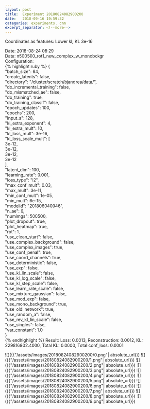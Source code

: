 ```yaml
---
layout: post
title:  Experiment 20180824082900200
date:   2018-09-16 19:59:32
categories: experiments, cnn
excerpt_separator: <!--more-->
---
```

Coordinates as features: Lower kl, KL 3e-16  

 <!--more-->
Date: 2018-08-24 08:29  
Data: n500500_rot1_new_complex_w_monobckgr  
Configuration:   
{% highlight ruby %}
{  
    "batch_size": 64,   
    "create_latents": false,   
    "directory": "/cluster/scratch/bjandrea/data/",   
    "do_incremental_training": false,   
    "do_mismatched_ae": false,   
    "do_training": true,   
    "do_training_classif": false,   
    "epoch_updates": 100,   
    "epochs": 200,   
    "input_s": 128,   
    "kl_extra_exponent": 4,   
    "kl_extra_mult": 10,   
    "kl_loss_mult": 3e-16,   
    "kl_loss_scale_mult": [  
        3e-12,   
        3e-12,   
        3e-12,   
        3e-12  
    ],   
    "latent_dim": 100,   
    "learning_rate": 0.001,   
    "loss_type": "l2",   
    "max_conf_mult": 0.03,   
    "max_mult": 3e-11,   
    "min_conf_mult": 1e-05,   
    "min_mult": 6e-15,   
    "modelid": "201806040046",   
    "n_ae": 6,   
    "numimgs": 500500,   
    "plot_dropout": true,   
    "plot_heatmap": true,   
    "rot": 1,   
    "use_clean_start": false,   
    "use_complex_background": false,   
    "use_complex_images": true,   
    "use_conf_penal": true,   
    "use_coord_channels": true,   
    "use_deterministic": false,   
    "use_exp": false,   
    "use_kl_lin_scale": false,   
    "use_kl_log_scale": false,   
    "use_kl_step_scale": false,   
    "use_learn_rate_scale": false,   
    "use_mixture_gaussian": false,   
    "use_mod_exp": false,   
    "use_mono_background": true,   
    "use_old_network": true,   
    "use_random_a": false,   
    "use_rev_kl_lin_scale": false,   
    "use_singles": false,   
    "var_constant": 1.0  
}  
{% endhighlight %}
Result: Loss: 0.0013, Reconstruction: 0.0012, KL: 229816802.4000, Total KL: 0.0000,  Total conf_loss: 0.0001  

![]({{"/assets/images/20180824082900200/0.png"| absolute_url}})
![]({{"/assets/images/20180824082900200/1.png"| absolute_url}})
![]({{"/assets/images/20180824082900200/2.png"| absolute_url}})
![]({{"/assets/images/20180824082900200/3.png"| absolute_url}})
![]({{"/assets/images/20180824082900200/4.png"| absolute_url}})
![]({{"/assets/images/20180824082900200/5.png"| absolute_url}})
![]({{"/assets/images/20180824082900200/6.png"| absolute_url}})
![]({{"/assets/images/20180824082900200/7.png"| absolute_url}})
![]({{"/assets/images/20180824082900200/8.png"| absolute_url}})
![]({{"/assets/images/20180824082900200/9.png"| absolute_url}})

